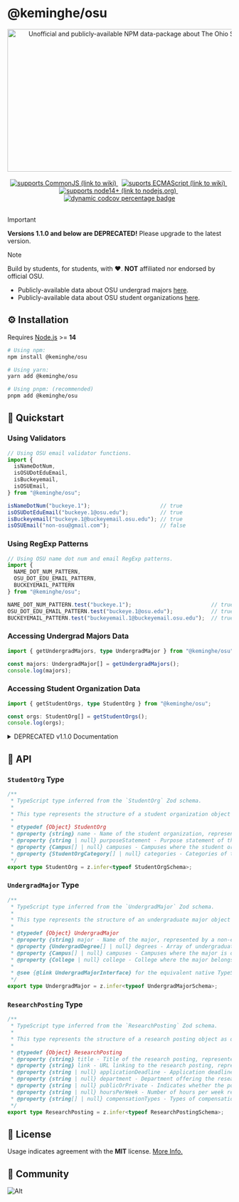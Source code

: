 # @keminghe/osu

<div align=center>
  <img
    src="https://socialify.git.ci/KemingHe/OSU/image?description=1&descriptionEditable=Unofficial%20and%20publicly-available%20NPM%20data-package%20about%20%0AThe%20Ohio%20State%20University.&language=1&name=1&owner=1&theme=Light"
    alt="Unofficial and publicly-available NPM data-package about The Ohio State University."
    width="640"
    height="320"
  />
</div>
<br/>
<div align="center">
  <a href="https://en.wikipedia.org/wiki/CommonJS" >
    <img
      src="https://img.shields.io/badge/Supports-CommonJS-yellow"
      alt="supports CommonJS (link to wiki)"
    />
  </a>
  <span>&nbsp;</span>
  <a href="https://codecov.io/gh/KemingHe/ECMAScript" >
    <img
      src="https://img.shields.io/badge/Supports-ECMAScript-purple"
      alt="suports ECMAScript (link to wiki)"
    />
  </a>
  <span>&nbsp;</span>
  <a href="https://nodejs.org/en" >
    <img
      src="https://img.shields.io/badge/Supports-node14+-blue"
      alt="supports node14+ (link to nodejs.org)"
    />
  </a>
  <span>&nbsp;</span>
  <a href="https://codecov.io/gh/KemingHe/OSU" >
    <img
      src="https://codecov.io/gh/KemingHe/OSU/graph/badge.svg?token=WBJAbAtPTt"
      alt="dynamic codcov percentage badge"
    />
  </a>
</div>
<br/>

> [!IMPORTANT]
>
> **Versions 1.1.0 and below are DEPRECATED!** Please upgrade to the latest version.

> [!NOTE]
>
> Build by students, for students, with :heart:. **NOT** affiliated nor endorsed by official OSU.
>
> * Publicly-available data about OSU undergrad majors [here](https://undergrad.osu.edu/majors-and-academics/majors).
> * Publicly-available data about OSU student organizations [here](https://activities.osu.edu/involvement/student_organizations).

## :gear: Installation

Requires [Node.js](https://nodejs.org/en/download/package-manager) >= **14**

```bash
# Using npm:
npm install @keminghe/osu

# Using yarn:
yarn add @keminghe/osu

# Using pnpm: (recommended)
pnpm add @keminghe/osu
```

## :rocket: Quickstart

### Using Validators

```typescript
// Using OSU email validator functions.
import {
  isNameDotNum,
  isOSUDotEduEmail,
  isBuckeyemail,
  isOSUEmail,
} from "@keminghe/osu";

isNameDotNum("buckeye.1");                      // true
isOSUDotEduEmail("buckeye.1@osu.edu");          // true
isBuckeyemail("buckeye.1@buckeyemail.osu.edu"); // true
isOSUEmail("non-osu@gmail.com");                // false
```

### Using RegExp Patterns

```typescript
// Using OSU name dot num and email RegExp patterns.
import {
  NAME_DOT_NUM_PATTERN,
  OSU_DOT_EDU_EMAIL_PATTERN,
  BUCKEYEMAIL_PATTERN
} from "@keminghe/osu";

NAME_DOT_NUM_PATTERN.test("buckeye.1");                         // true
OSU_DOT_EDU_EMAIL_PATTERN.test("buckeye.1@osu.edu");            // true
BUCKEYEMAIL_PATTERN.test("buckeyemail.1@buckeyemail.osu.edu");  // true
```

### Accessing Undergrad Majors Data

```typescript
import { getUndergradMajors, type UndergradMajor } from "@keminghe/osu";

const majors: UndergradMajor[] = getUndergradMajors();
console.log(majors);
```

### Accessing Student Organization Data

```typescript
import { getStudentOrgs, type StudentOrg } from "@keminghe/osu";

const orgs: StudentOrg[] = getStudentOrgs();
console.log(orgs);
```

<details>
<summary>DEPRECATED v1.1.0 Documentation</summary>

### (DEPRECATED v1.1.0) Using Validators

```typescript
import { isNameDotNumber, isOSUEmail, isBuckeyemail, isOSUOrBuckeyemail } from "@keminghe/osu";
```

```typescript
const flag1 = isNameDotNumber("brutus.1");                    // true
const flag2 = isNameDotNumber("adams-brown-catlyn.3");        // true
const flag3 = isOSUEmail("brutus.1@osu.edu");                 // true
const flag4 = isBuckeyemail("brutus.1@buckeyemail.osu.edu");  // true
const flag5 = isOSUOrBuckeyemail("non-osu@email.com");        // false
```

### (DEPRECATED v1.1.0) Accessing Undergraduate Majors and Degrees

```typescript
import osu from "@keminghe/osu";

const majors = osu.undergrad.majors;
console.log(majors);
```

### (DEPRECATED v1.1.0) Accessing Student Organizations

```typescript
import osu from "@keminghe/osu";

const studentOrgs = osu.studentOrgs;
console.log(studentOrgs);
```

</details>

## :blue_book: API

### `StudentOrg` Type

```typescript path=src/schemas/StudentOrg.ts
/**
 * TypeScript type inferred from the `StudentOrg` Zod schema.
 *
 * This type represents the structure of a student organization object as defined by the `StudentOrg` schema.
 *
 * @typedef {Object} StudentOrg
 * @property {string} name - Name of the student organization, represented by a non-empty string.
 * @property {string | null} purposeStatement - Purpose statement of the student organization, represented by a non-empty string, or null if not applicable or missing data.
 * @property {Campus[] | null} campuses - Campuses where the student organization is active, represented by a non-empty array of `Campus` objects, or null if not applicable or missing data.
 * @property {StudentOrgCategory[] | null} categories - Categories of the student organization, represented by a non-empty array of `StudentOrgCategory` objects, or null if not applicable or missing data.
 */
export type StudentOrg = z.infer<typeof StudentOrgSchema>;
```

### `UndergradMajor` Type

```typescript path=src/schemas/UndergradMajor.ts
/**
 * TypeScript type inferred from the `UndergradMajor` Zod schema.
 *
 * This type represents the structure of an undergraduate major object as defined by the `UndergradMajor` schema.
 *
 * @typedef {Object} UndergradMajor
 * @property {string} major - Name of the major, represented by a non-empty string.
 * @property {UndergradDegree[] | null} degrees - Array of undergraduate degrees associated with the major, represented by a non-empty array of `UndergradDegree` objects, or null if not applicable or missing data.
 * @property {Campus[] | null} campuses - Campuses where the major is offered, represented by a non-empty array of `Campus` objects, or null if not applicable or missing data.
 * @property {College | null} college - College where the major belongs, represented by a `College` object, or null if not applicable or missing data.
 *
 * @see {@link UndergradMajorInterface} for the equivalent native TypeScript interface.
 */
export type UndergradMajor = z.infer<typeof UndergradMajorSchema>;
```

### `ResearchPosting` Type

```typescript path=src/schemas/ResearchPosting.ts
/**
 * TypeScript type inferred from the `ResearchPosting` Zod schema.
 *
 * This type represents the structure of a research posting object as defined by the `ResearchPosting` schema.
 *
 * @typedef {Object} ResearchPosting
 * @property {string} title - Title of the research posting, represented by a non-empty string.
 * @property {string} link - URL linking to the research posting, represented by a valid URL string.
 * @property {string | null} applicationDeadline - Application deadline, represented by a non-empty string, or null if not applicable or missing data.
 * @property {string | null} department - Department offering the research posting, represented by a non-empty string, or null if not applicable or missing data.
 * @property {string | null} publicOrPrivate - Indicates whether the posting is public or private, represented by a non-empty string, or null if not applicable or missing data.
 * @property {string | null} hoursPerWeek - Number of hours per week required, represented by a non-empty string, or null if not applicable or missing data.
 * @property {string[] | null} compensationTypes - Types of compensation offered, represented by a non-empty array of non-empty strings, or null if not applicable or missing data.
 */
export type ResearchPosting = z.infer<typeof ResearchPostingSchema>;
```

## :key: License

Usage indicates agreement with the **MIT** license. [More Info.](https://mit-license.org/)

## :seedling: Community

![Alt](https://repobeats.axiom.co/api/embed/918a96fb67e64cd9979c35e7bfbd51dd9417e11e.svg "Repobeats analytics image")
